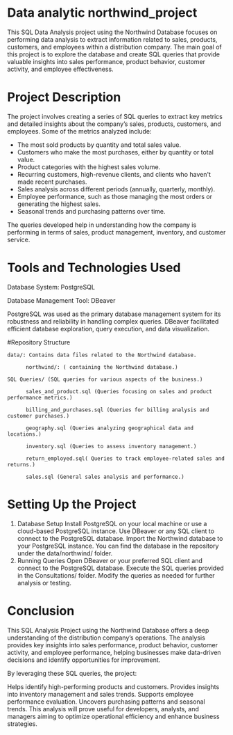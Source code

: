 # Data analytic northwind_project
This SQL Data Analysis project using the Northwind Database focuses on performing data analysis to extract information related to sales, products, customers, and employees within a distribution company. The main goal of this project is to explore the database and create SQL queries that provide valuable insights into sales performance, product behavior, customer activity, and employee effectiveness.

# Project Description
The project involves creating a series of SQL queries to extract key metrics and detailed insights about the company’s sales, products, customers, and employees. Some of the metrics analyzed include:

-	The most sold products by quantity and total sales value.
-	Customers who make the most purchases, either by quantity or total value.
-	Product categories with the highest sales volume.
-	Recurring customers, high-revenue clients, and clients who haven't made recent purchases.
-	Sales analysis across different periods (annually, quarterly, monthly).
-	Employee performance, such as those managing the most orders or generating the highest sales.
-	Seasonal trends and purchasing patterns over time.
  
The queries developed help in understanding how the company is performing in terms of sales, product management, inventory, and customer service.
# Tools and Technologies Used

Database System: PostgreSQL

Database Management Tool: DBeaver

PostgreSQL was used as the primary database management system for its robustness and reliability in handling complex queries. DBeaver facilitated efficient database exploration, query execution, and data visualization.

#Repository Structure

    data/: Contains data files related to the Northwind database.
    
          northwind/: ( containing the Northwind database.)
          
    SQL Queries/ (SQL queries for various aspects of the business.)
    
          sales_and_product.sql (Queries focusing on sales and product performance metrics.)
          
          billing_and_purchases.sql (Queries for billing analysis and customer purchases.)
          
          geography.sql (Queries analyzing geographical data and locations.)
          
          inventory.sql (Queries to assess inventory management.)
          
          return_employed.sql( Queries to track employee-related sales and returns.)
          
          sales.sql (General sales analysis and performance.)
          
# Setting Up the Project
1. Database Setup
Install PostgreSQL on your local machine or use a cloud-based PostgreSQL instance.
Use DBeaver or any SQL client to connect to the PostgreSQL database.
Import the Northwind database to your PostgreSQL instance. You can find the database in the repository under the data/northwind/ folder.
2. Running Queries
Open DBeaver or your preferred SQL client and connect to the PostgreSQL database.
Execute the SQL queries provided in the Consultations/ folder.
Modify the queries as needed for further analysis or testing.

# Conclusion
This SQL Analysis Project using the Northwind Database offers a deep understanding of the distribution company’s operations. The analysis provides key insights into sales performance, product behavior, customer activity, and employee performance, helping businesses make data-driven decisions and identify opportunities for improvement.

By leveraging these SQL queries, the project:

Helps identify high-performing products and customers.
Provides insights into inventory management and sales trends.
Supports employee performance evaluation.
Uncovers purchasing patterns and seasonal trends.
This analysis will prove useful for developers, analysts, and managers aiming to optimize operational efficiency and enhance business strategies.



